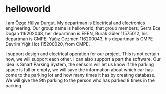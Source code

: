 # helloworld
I am Özge Hülya Durgut. My departman is Electrical and electronics engineering. 
Our group name is helloworld, that group members;
Serra Ece Doğan 116202048, her departman is EEEN,
Burak Güler 11575012, his departman is CMPE,
Yağız Gezmen 116200043, his departman is CMPE
Devrim Yiğit Hot 115200020, from CMPE.

I support design and electrical operation for our project. This is not certain now, we will support each other. I can also support a part the software. 
Our idea is Smart Parking System, the sensors will let us know if the parking space is full or empty, we will save the information about which car has come to the parking lot and how many times it has by creating database. We will give the 9th parking to the person who has parked 8 times in the parking.
